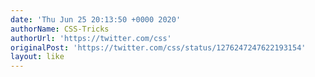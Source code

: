 ```yaml
---
date: 'Thu Jun 25 20:13:50 +0000 2020'
authorName: CSS-Tricks
authorUrl: 'https://twitter.com/css'
originalPost: 'https://twitter.com/css/status/1276247247622193154'
layout: like
---
```

